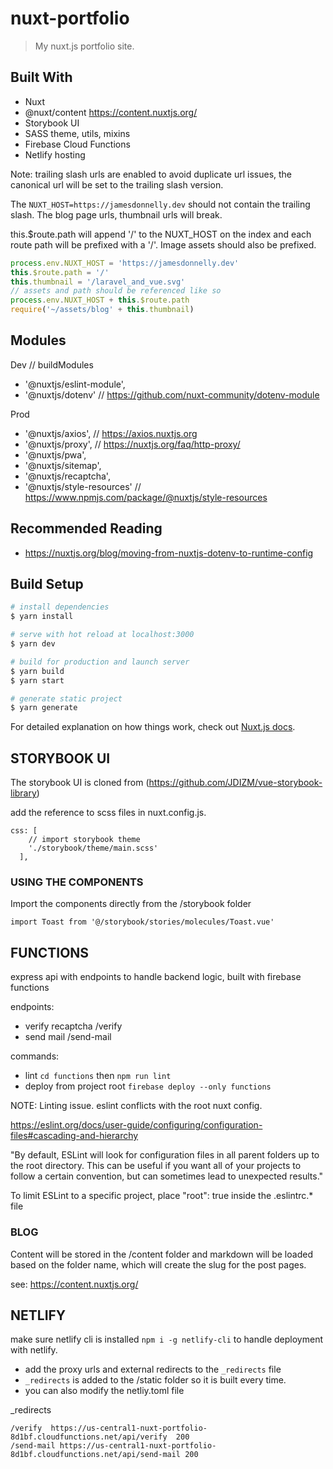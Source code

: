 # nuxt-portfolio

> My nuxt.js portfolio site.

## Built With

* Nuxt
* @nuxt/content <https://content.nuxtjs.org/>
* Storybook UI
* SASS theme, utils, mixins
* Firebase Cloud Functions
* Netlify hosting

Note: trailing slash urls are enabled to avoid duplicate url issues, the canonical url will be set to the trailing slash version.

The `NUXT_HOST=https://jamesdonnelly.dev` should not contain the trailing slash. The blog page urls, thumbnail urls will break.

this.$route.path will append '/' to the NUXT_HOST on the index and each route path will be prefixed with a '/'. Image assets should also be prefixed.

```js
process.env.NUXT_HOST = 'https://jamesdonnelly.dev'
this.$route.path = '/'
this.thumbnail = '/laravel_and_vue.svg'
// assets and path should be referenced like so
process.env.NUXT_HOST + this.$route.path
require('~/assets/blog' + this.thumbnail)
```

## Modules

Dev // buildModules

* '@nuxtjs/eslint-module',
* '@nuxtjs/dotenv' // https://github.com/nuxt-community/dotenv-module

Prod

* '@nuxtjs/axios', // https://axios.nuxtjs.org
* '@nuxtjs/proxy', // https://nuxtjs.org/faq/http-proxy/
* '@nuxtjs/pwa',
* '@nuxtjs/sitemap',
* '@nuxtjs/recaptcha',
* '@nuxtjs/style-resources' // https://www.npmjs.com/package/@nuxtjs/style-resources

## Recommended Reading

* https://nuxtjs.org/blog/moving-from-nuxtjs-dotenv-to-runtime-config

## Build Setup

``` bash
# install dependencies
$ yarn install

# serve with hot reload at localhost:3000
$ yarn dev

# build for production and launch server
$ yarn build
$ yarn start

# generate static project
$ yarn generate
```

For detailed explanation on how things work, check out [Nuxt.js docs](https://nuxtjs.org).

## STORYBOOK UI

The storybook UI is cloned from (https://github.com/JDIZM/vue-storybook-library)

add the reference to scss files in nuxt.config.js.

```config
css: [
    // import storybook theme
    './storybook/theme/main.scss'
  ],
```

### USING THE COMPONENTS

Import the components directly from the /storybook folder

```config
import Toast from '@/storybook/stories/molecules/Toast.vue'
```

## FUNCTIONS

express api with endpoints to handle backend logic, built with firebase functions

endpoints:

* verify recaptcha /verify
* send mail /send-mail

commands:

* lint `cd functions` then `npm run lint`
* deploy from project root `firebase deploy --only functions`

NOTE: Linting issue. eslint conflicts with the root nuxt config.

<https://eslint.org/docs/user-guide/configuring/configuration-files#cascading-and-hierarchy>

"By default, ESLint will look for configuration files in all parent folders up to the root directory. This can be useful if you want all of your projects to follow a certain convention, but can sometimes lead to unexpected results."

To limit ESLint to a specific project, place "root": true inside the .eslintrc.* file

### BLOG

Content will be stored in the /content folder and markdown will be loaded based on the folder name, which will create the slug for the post pages.

see: <https://content.nuxtjs.org/>

## NETLIFY

make sure netlify cli is installed `npm i -g netlify-cli` to handle deployment with netlify.

* add the proxy urls and external redirects to the `_redirects` file
* `_redirects` is added to the /static folder so it is built every time.
* you can also modify the netliy.toml file

_redirects

```config
/verify  https://us-central1-nuxt-portfolio-8d1bf.cloudfunctions.net/api/verify  200
/send-mail https://us-central1-nuxt-portfolio-8d1bf.cloudfunctions.net/api/send-mail 200

```
